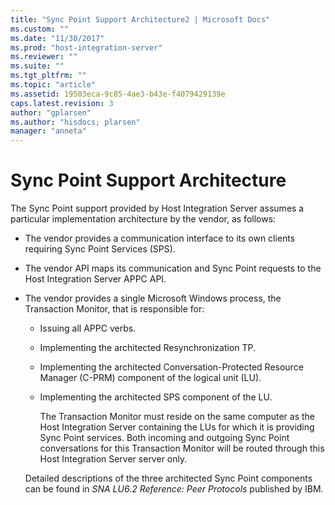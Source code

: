 ```yaml
---
title: "Sync Point Support Architecture2 | Microsoft Docs"
ms.custom: ""
ms.date: "11/30/2017"
ms.prod: "host-integration-server"
ms.reviewer: ""
ms.suite: ""
ms.tgt_pltfrm: ""
ms.topic: "article"
ms.assetid: 19503eca-9c85-4ae3-b43e-f4079429139e
caps.latest.revision: 3
author: "gplarsen"
ms.author: "hisdocs; plarsen"
manager: "anneta"
---
```

# Sync Point Support Architecture
The Sync Point support provided by Host Integration Server assumes a particular implementation architecture by the vendor, as follows:  
  
- The vendor provides a communication interface to its own clients requiring Sync Point Services (SPS).  
  
- The vendor API maps its communication and Sync Point requests to the Host Integration Server APPC API.  
  
- The vendor provides a single Microsoft Windows process, the Transaction Monitor, that is responsible for:  
  
  - Issuing all APPC verbs.  
  
  - Implementing the architected Resynchronization TP.  
  
  - Implementing the architected Conversation-Protected Resource Manager (C-PRM) component of the logical unit (LU).  
  
  - Implementing the architected SPS component of the LU.  
  
    The Transaction Monitor must reside on the same computer as the Host Integration Server containing the LUs for which it is providing Sync Point services. Both incoming and outgoing Sync Point conversations for this Transaction Monitor will be routed through this Host Integration Server server only.  
  
  Detailed descriptions of the three architected Sync Point components can be found in *SNA LU6.2 Reference: Peer Protocols* published by IBM.